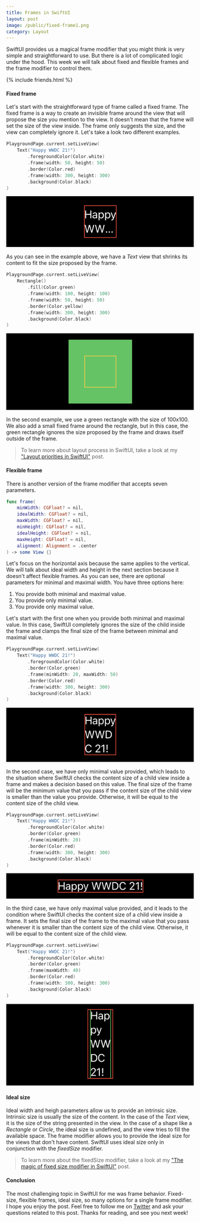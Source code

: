 ```yaml
---
title: Frames in SwiftUI
layout: post
image: /public/fixed-frame1.png
category: Layout
---
```


SwiftUI provides us a magical frame modifier that you might think is very simple and straightforward to use. But there is a lot of complicated logic under the hood. This week we will talk about fixed and flexible frames and the frame modifier to control them.

{% include friends.html %}

#### Fixed frame
Let's start with the straightforward type of frame called a fixed frame. The fixed frame is a way to create an invisible frame around the view that will propose the size you mention to the view. It doesn't mean that the frame will set the size of the view inside. The frame only suggests the size, and the view can completely ignore it. Let's take a look two different examples.

```swift
PlaygroundPage.current.setLiveView(
    Text("Happy WWDC 21!")
        .foregroundColor(Color.white)
        .frame(width: 50, height: 50)
        .border(Color.red)
        .frame(width: 300, height: 300)
        .background(Color.black)
)
```

![fixed-frame](/public/fixed-frame2.png)

As you can see in the example above, we have a *Text* view that shrinks its content to fit the size proposed by the frame.

```swift
PlaygroundPage.current.setLiveView(
    Rectangle()
        .fill(Color.green)
        .frame(width: 100, height: 100)
        .frame(width: 50, height: 50)
        .border(Color.yellow)
        .frame(width: 300, height: 300)
        .background(Color.black)
)
```

![fixed-frame](/public/fixed-frame1.png)

In the second example, we use a green rectangle with the size of 100x100. We also add a small fixed frame around the rectangle, but in this case, the green rectangle ignores the size proposed by the frame and draws itself outside of the frame.

> To learn more about layout process in SwiftUI, take a look at my ["Layout priorities in SwiftUI"](/2020/04/15/layout-priorities-in-swiftui/) post.

#### Flexible frame
There is another version of the frame modifier that accepts seven parameters.

```swift
func frame(
    minWidth: CGFloat? = nil,
    idealWidth: CGFloat? = nil,
    maxWidth: CGFloat? = nil,
    minHeight: CGFloat? = nil,
    idealHeight: CGFloat? = nil,
    maxHeight: CGFloat? = nil,
    alignment: Alignment = .center
) -> some View {}
```

Let's focus on the horizontal axis because the same applies to the vertical. We will talk about ideal width and height in the next section because it doesn't affect flexible frames. As you can see, there are optional parameters for minimal and maximal width. You have three options here:
1. You provide both minimal and maximal value.
2. You provide only minimal value.
3. You provide only maximal value.
	
Let's start with the first one when you provide both minimal and maximal value. In this case, SwiftUI completely ignores the size of the child inside the frame and clamps the final size of the frame between minimal and maximal value.

```swift
PlaygroundPage.current.setLiveView(
    Text("Happy WWDC 21!")
        .foregroundColor(Color.white)
        .border(Color.green)
        .frame(minWidth: 20, maxWidth: 50)
        .border(Color.red)
        .frame(width: 300, height: 300)
        .background(Color.black)
)
```

![flexible-frame](/public/flexible-frame1.png)

In the second case, we have only minimal value provided, which leads to the situation where SwiftUI checks the content size of a child view inside a frame and makes a decision based on this value. The final size of the frame will be the minimum value that you pass if the content size of the child view is smaller than the value you provide. Otherwise, it will be equal to the content size of the child view.

```swift
PlaygroundPage.current.setLiveView(
    Text("Happy WWDC 21!")
        .foregroundColor(Color.white)
        .border(Color.green)
        .frame(minWidth: 20)
        .border(Color.red)
        .frame(width: 300, height: 300)
        .background(Color.black)
)
```

![flexible-frame](/public/flexible-frame2.png)

In the third case, we have only maximal value provided, and it leads to the condition where SwiftUI checks the content size of a child view inside a frame. It sets the final size of the frame to the maximal value that you pass whenever it is smaller than the content size of the child view. Otherwise, it will be equal to the content size of the child view.

```swift
PlaygroundPage.current.setLiveView(
    Text("Happy WWDC 21!")
        .foregroundColor(Color.white)
        .border(Color.green)
        .frame(maxWidth: 40)
        .border(Color.red)
        .frame(width: 300, height: 300)
        .background(Color.black)
)
```

![flexible-frame](/public/flexible-frame3.png)

#### Ideal size
Ideal width and heigh parameters allow us to provide an intrinsic size. Intrinsic size is usually the size of the content. In the case of the *Text* view, it is the size of the string presented in the view. In the case of a shape like a *Rectangle* or *Circle*, the ideal size is undefined, and the view tries to fill the available space. The frame modifier allows you to provide the ideal size for the views that don't have content. SwiftUI uses ideal size only in conjunction with the *fixedSize* modifier.

> To learn more about the fixedSize modifier, take a look at my ["The magic of fixed size modifier in SwiftUI"](/2020/04/29/the-magic-of-fixed-size-modifier-in-swiftui/) post.

#### Conclusion
The most challenging topic in SwiftUI for me was frame behavior. Fixed-size, flexible frames, ideal size, so many options for a single frame modifier. I hope you enjoy the post. Feel free to follow me on [Twitter](https://twitter.com/mecid) and ask your questions related to this post. Thanks for reading, and see you next week!